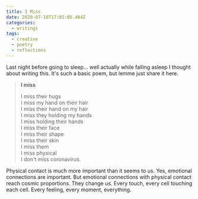 ```yaml
---
title: I Miss
date: 2020-07-16T17:01:05.464Z
categories:
  - writings
tags:
  - creative
  - poetry
  - reflections
---
```


Last night before going to sleep... well actually while falling asleep I thought about writing this. It's such a basic poem, but lemme just share it here.

<!--more-->

> **I miss**
> 
> I miss their hugs<br>
I miss my hand on their hair<br>
I miss their hand on my hair<br>
I miss they holding my hands<br>
I miss holding their hands<br>
I miss their face<br>
I miss their shape<br>
I miss their skin<br>
I miss them<br>
I miss physical<br>
I don't miss coronavirus.

Physical contact is much more important than it seems to us. Yes, emotional connections are important. But emotional connections with physical contact reach cosmic proportions. They change us. Every touch, every cell touching each cell. Every feeling, every moment, everything.
